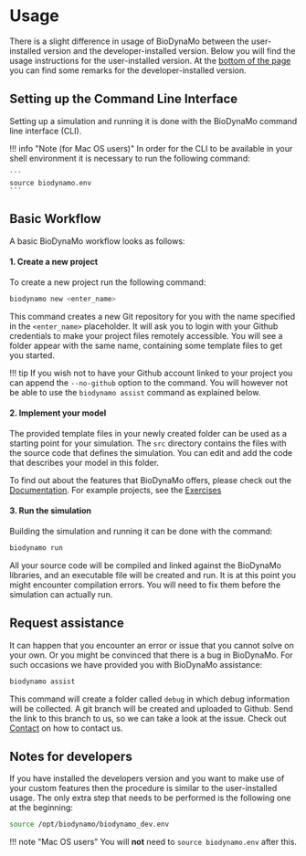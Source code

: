 # Usage

There is a slight difference in usage of BioDynaMo between the user-installed
version and the developer-installed version. Below you will find the usage
instructions for the user-installed version. At the [bottom of the page](#notes-for-developers) you can
find some remarks for the developer-installed version.

## Setting up the Command Line Interface

Setting up a simulation and running it is done with the BioDynaMo command line
interface (CLI). 

!!! info "Note (for Mac OS users)"
	In order for the CLI to be available in your shell environment
	it is necessary to run the following command:

	```
	source biodynamo.env
	```

## Basic Workflow

A basic BioDynaMo workflow looks as follows:

#### 1. Create a new project

To create a new project run the following command:

``` sh
biodynamo new <enter_name>
```

This command creates a new Git repository for you with the name specified
in the `<enter_name>` placeholder. It will ask you to login with your Github
credentials to make your project files remotely accessible. You will see a folder appear with the same
name, containing some template files to get you started.

!!! tip
	If you wish not to have your Github account linked to your project you can
	append the `--no-github` option to the command. You will however not be able
	to use the `biodynamo assist` command as explained below.

#### 2. Implement your model

The provided template files in your newly created folder can be used as a
starting point for your simulation. The `src` directory contains the files with
the source code that defines the simulation. You can edit and add the code that
describes your model in this folder.

To find out about the features that BioDynaMo offers, please check out the [Documentation](documentation.md).
For example projects, see the [Exercises](hello_world.md)

#### 3. Run the simulation

Building the simulation and running it can be done with the command:

``` sh
biodynamo run
```

All your source code will be compiled and linked against the BioDynaMo libraries, and an executable file
will be created and run. It is at this point you might encounter compilation errors.
You will need to fix them before the simulation can actually run.


## Request assistance

It can happen that you encounter an error or issue that you cannot solve on your own. 
Or you might be convinced that there is a bug in BioDynaMo. 
For such occasions we have provided you with BioDynaMo assistance:

``` sh
biodynamo assist
```

This command will create a folder called `debug` in which debug information will be collected.
A git branch will be created and uploaded to Github. Send the link to this branch to us, 
so we can take a look at the issue. Check out [Contact](contact.md) on how to contact us.


## Notes for developers
If you have installed the developers version and you want to make use of your
custom features then the procedure is similar to the user-installed usage. The
only extra step that needs to be performed is the following one at the beginning:

``` sh
source /opt/biodynamo/biodynamo_dev.env
```

!!! note "Mac OS users"
	You will **not** need to `source biodynamo.env` after this.
